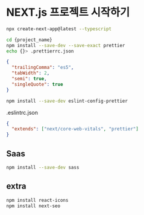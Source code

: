 # NEXT.js 프로젝트 시작하기

```bash
npx create-next-app@latest --typescript

cd {project_name}
npm install --save-dev --save-exact prettier
echo {}> .prettierrc.json
```

```json
{
  "trailingComma": "es5",
  "tabWidth": 2,
  "semi": true,
  "singleQuote": true
}
```

```bash
npm install --save-dev eslint-config-prettier
```

.eslintrc.json
```json
{
  "extends": ["next/core-web-vitals", "prettier"]
}
```

## Saas
```bash
npm install --save-dev sass
```

## extra

```bash
npm install react-icons
npm install next-seo
```
